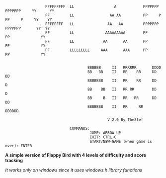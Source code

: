 
                                                                                                    
                                                                                                      
                      FFFFFFFFF  LL                  A            PPPPPPP      PPPPPPP     YY      YY  
                      FF         LL                AA AA          PP     P     PP     P     YY    YY   
                      FFFFFFFF   LL               AA   AA         PPPPPPP      PPPPPPP       YY  YY  
                      FF         LL              AAAAAAAAA        PP           PP              YY 
                      FF         LL             AA       AA       PP           PP              YY 
                      FF         LLLLLLLLL     AAA       AAA      PP           PP              YY 
                                                                                              
                                                                                    
                                         BBBBBB     II   RRRRRR       DDDD          
                                         BB   BB    II   RR    RR     DD   DD     
                                         BBBBBBB    II   RR    RR     DD     D    
                                         BB    BB   II   RR RR        DD     D           
                                         BB     B   II   RR   RR      DD    DD        
                                         BBBBBBB    II   RR     RR    DDDDDD      
                                                                              
                                                  V 2.0 By TheStef               
                                                                  
                                 COMMANDS:                     
                                          JUMP: ARROW-UP                         
                                          EXIT: CTRL+C                        
                                          START/NEW-GAME (when game is over): ENTER      
                                                                                    
                                                                                              
                                                                                              

                                                                                                
                                                                                                                                                       

**A simple version of Flappy Bird with 4 levels of difficulty and score tracking**

*It works only on windows since it uses windows.h library functions*



